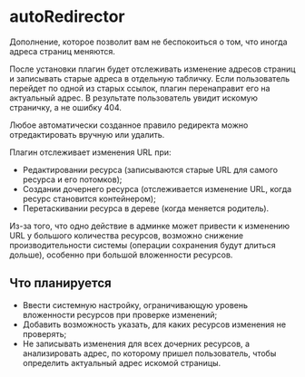 # autoRedirector

Дополнение, которое позволит вам не беспокоиться о том, что иногда адреса страниц меняются.

После установки плагин будет отслеживать изменение адресов страниц и записывать старые адреса в отдельную табличку. Если пользователь перейдет по одной из старых ссылок, плагин перенаправит его на актуальный адрес. В результате пользователь увидит искомую страничку, а не ошибку 404.

Любое автоматически созданное правило редиректа можно отредактировать вручную или удалить.

Плагин отслеживает изменения URL при:

* Редактировании ресурса (записываются старые URL для самого ресурса и его потомков);
* Создании дочернего ресурса (отслеживается изменение URL, когда ресурс становится контейнером);
* Перетаскивании ресурса в дереве (когда меняется родитель).

Из-за того, что одно действие в админке может привести к изменению URL у большого количества ресурсов, возможно снижение производительности системы (операции сохранения будут длиться дольше), особенно при большой вложенности ресурсов.

## Что планируется

* Ввести системную настройку, ограничивающую уровень вложенности ресурсов при проверке изменений;
* Добавить возможность указать, для каких ресурсов изменения не проверять;
* Не записывать изменения для всех дочерних ресурсов, а анализировать адрес, по которому пришел пользователь, чтобы определить актуальный адрес искомой страницы.
